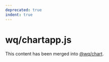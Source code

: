 ```yaml
---
deprecated: true
indent: true
---
```


wq/chartapp.js
==============

This content has been merged into [@wq/chart].

[@wq/chart]: https://wq.io/docs/chart-js
